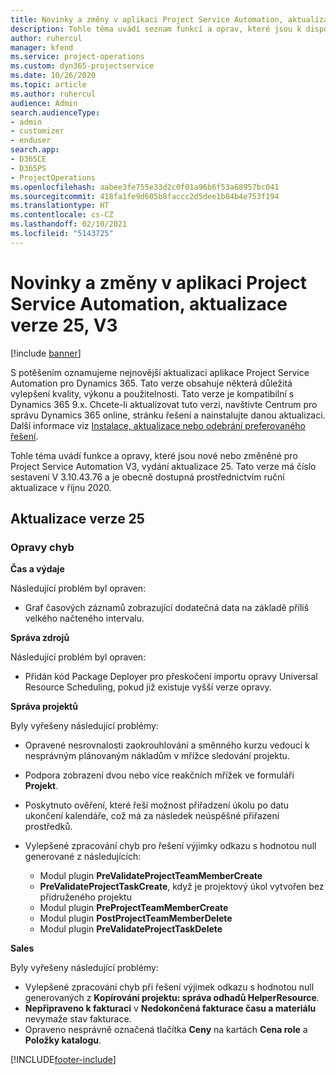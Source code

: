 ```yaml
---
title: Novinky a změny v aplikaci Project Service Automation, aktualizace verze 25, V3
description: Tohle téma uvádí seznam funkcí a oprav, které jsou k dispozici v Project Service Automation, aktualizace verze 25, V3.
author: ruhercul
manager: kfend
ms.service: project-operations
ms.custom: dyn365-projectservice
ms.date: 10/26/2020
ms.topic: article
ms.author: ruhercul
audience: Admin
search.audienceType:
- admin
- customizer
- enduser
search.app:
- D365CE
- D365PS
- ProjectOperations
ms.openlocfilehash: aabee3fe755e33d2c0f01a96b6f53a68957bc041
ms.sourcegitcommit: 418fa1fe9d605b8faccc2d5dee1b04b4e753f194
ms.translationtype: HT
ms.contentlocale: cs-CZ
ms.lasthandoff: 02/10/2021
ms.locfileid: "5143725"
---
```

# <a name="whats-new-or-changed-in-project-service-automation-update-release-25-v3"></a>Novinky a změny v aplikaci Project Service Automation, aktualizace verze 25, V3

[!include [banner](../includes/psa-now-project-operations.md)]

S potěšením oznamujeme nejnovější aktualizaci aplikace Project Service Automation pro Dynamics 365. Tato verze obsahuje některá důležitá vylepšení kvality, výkonu a použitelnosti. Tato verze je kompatibilní s Dynamics 365 9.x. Chcete-li aktualizovat tuto verzi, navštivte Centrum pro správu Dynamics 365 online, stránku řešení a nainstalujte danou aktualizaci. Další informace viz [Instalace, aktualizace nebo odebrání preferovaného řešení](https://docs.microsoft.com/power-platform/admin/install-remove-preferred-solution).

Tohle téma uvádí funkce a opravy, které jsou nové nebo změněné pro Project Service Automation V3, vydání aktualizace 25. Tato verze má číslo sestavení V 3.10.43.76 a je obecně dostupná prostřednictvím ruční aktualizace v říjnu 2020.

## <a name="update-release-25"></a>Aktualizace verze 25

### <a name="bug-fixes"></a>Opravy chyb

**Čas a výdaje**

Následující problém byl opraven:

- Graf časových záznamů zobrazující dodatečná data na základě příliš velkého načteného intervalu.

**Správa zdrojů**

Následující problém byl opraven:

- Přidán kód Package Deployer pro přeskočení importu opravy Universal Resource Scheduling, pokud již existuje vyšší verze opravy.

**Správa projektů**

Byly vyřešeny následující problémy:

- Opravené nesrovnalosti zaokrouhlování a směnného kurzu vedoucí k nesprávným plánovaným nákladům v mřížce sledování projektu.
- Podpora zobrazení dvou nebo více reakčních mřížek ve formuláři **Projekt**.
- Poskytnuto ověření, které řeší možnost přiřadzení úkolu po datu ukončení kalendáře, což má za následek neúspěšné přiřazení prostředků.
- Vylepšené zpracování chyb pro řešení výjimky odkazu s hodnotou null generované z následujících:

    - Modul plugin **PreValidateProjectTeamMemberCreate**
    - **PreValidateProjectTaskCreate**, když je projektový úkol vytvořen bez přidruženého projektu
    - Modul plugin **PreProjectTeamMemberCreate**
    - Modul plugin **PostProjectTeamMemberDelete**
    - Modul plugin **PreValidateProjectTaskDelete**

**Sales**

Byly vyřešeny následující problémy:

- Vylepšené zpracování chyb při řešení výjimek odkazu s hodnotou null generovaných z **Kopírování projektu: správa odhadů HelperResource**.
- **Nepřipraveno k fakturaci** v **Nedokončená fakturace času a materiálu** nevymaže stav fakturace.
- Opraveno nesprávně označená tlačítka **Ceny** na kartách **Cena role** a **Položky katalogu**.


[!INCLUDE[footer-include](../includes/footer-banner.md)]